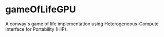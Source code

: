 # gameOfLifeGPU
A conway's game of life implementation using Heterogeneous-Compute Interface for Portability (HIP).
